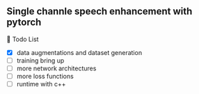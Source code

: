 Single channle speech enhancement with pytorch
---

📃 Todo List  
- [x] data augmentations and dataset generation
- [ ] training bring up
- [ ] more network architectures
- [ ] more loss functions
- [ ] runtime with c++

